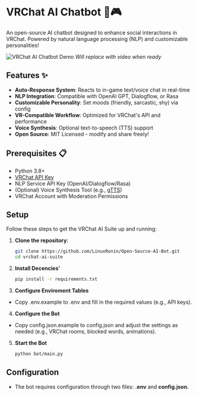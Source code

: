 # VRChat AI Chatbot 🤖🎮

An open-source AI chatbot designed to enhance social interactions in VRChat. Powered by natural language processing (NLP) and customizable personalities!

![VRChat AI Chatbot Demo](https://via.placeholder.com/800x400.png?text=Demo+Preview+Placeholder) *Will replace with video when ready*

## Features ✨
- **Auto-Response System**: Reacts to in-game text/voice chat in real-time
- **NLP Integration**: Compatible with OpenAI GPT, Dialogflow, or Rasa
- **Customizable Personality**: Set moods (friendly, sarcastic, shy) via config
- **VR-Compatible Workflow**: Optimized for VRChat's API and performance
- **Voice Synthesis**: Optional text-to-speech (TTS) support
- **Open Source**: MIT Licensed - modify and share freely!

## Prerequisites 📋
- Python 3.8+
- [VRChat API Key](https://vrchat.com/home/developer)
- NLP Service API Key (OpenAI/Dialogflow/Rasa)
- (Optional) Voice Synthesis Tool (e.g., [gTTS](https://gtts.readthedocs.io/))
- VRChat Account with Moderation Permissions



## Setup

Follow these steps to get the VRChat AI Suite up and running:

1. **Clone the repository**:
   ```bash
   git clone https://github.com/LinuxRonin/Open-Source-AI-Bot.git
   cd vrchat-ai-suite
2. **Install Decencies'**
   ```bash
   pip install -r requirements.txt
3. **Configure Enviroment Tables**
- Copy .env.example to .env and fill in the required values (e.g., API keys).
4. **Configure the Bot**
- Copy config.json.example to config.json and adjust the settings as needed (e.g., VRChat rooms, blocked words, animations).
5. **Start the Bot**
   ```bash
   python bot/main.py

## Configuration
- The bot requires configuration through two files: **.env** and **config.json.**

